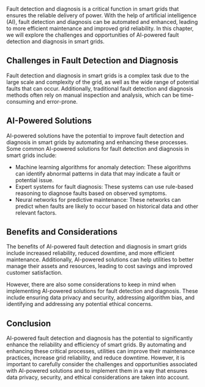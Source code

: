 
Fault detection and diagnosis is a critical function in smart grids that ensures the reliable delivery of power. With the help of artificial intelligence (AI), fault detection and diagnosis can be automated and enhanced, leading to more efficient maintenance and improved grid reliability. In this chapter, we will explore the challenges and opportunities of AI-powered fault detection and diagnosis in smart grids.

Challenges in Fault Detection and Diagnosis
-------------------------------------------

Fault detection and diagnosis in smart grids is a complex task due to the large scale and complexity of the grid, as well as the wide range of potential faults that can occur. Additionally, traditional fault detection and diagnosis methods often rely on manual inspection and analysis, which can be time-consuming and error-prone.

AI-Powered Solutions
--------------------

AI-powered solutions have the potential to improve fault detection and diagnosis in smart grids by automating and enhancing these processes. Some common AI-powered solutions for fault detection and diagnosis in smart grids include:

* Machine learning algorithms for anomaly detection: These algorithms can identify abnormal patterns in data that may indicate a fault or potential issue.
* Expert systems for fault diagnosis: These systems can use rule-based reasoning to diagnose faults based on observed symptoms.
* Neural networks for predictive maintenance: These networks can predict when faults are likely to occur based on historical data and other relevant factors.

Benefits and Considerations
---------------------------

The benefits of AI-powered fault detection and diagnosis in smart grids include increased reliability, reduced downtime, and more efficient maintenance. Additionally, AI-powered solutions can help utilities to better manage their assets and resources, leading to cost savings and improved customer satisfaction.

However, there are also some considerations to keep in mind when implementing AI-powered solutions for fault detection and diagnosis. These include ensuring data privacy and security, addressing algorithm bias, and identifying and addressing any potential ethical concerns.

Conclusion
----------

AI-powered fault detection and diagnosis has the potential to significantly enhance the reliability and efficiency of smart grids. By automating and enhancing these critical processes, utilities can improve their maintenance practices, increase grid reliability, and reduce downtime. However, it is important to carefully consider the challenges and opportunities associated with AI-powered solutions and to implement them in a way that ensures data privacy, security, and ethical considerations are taken into account.
